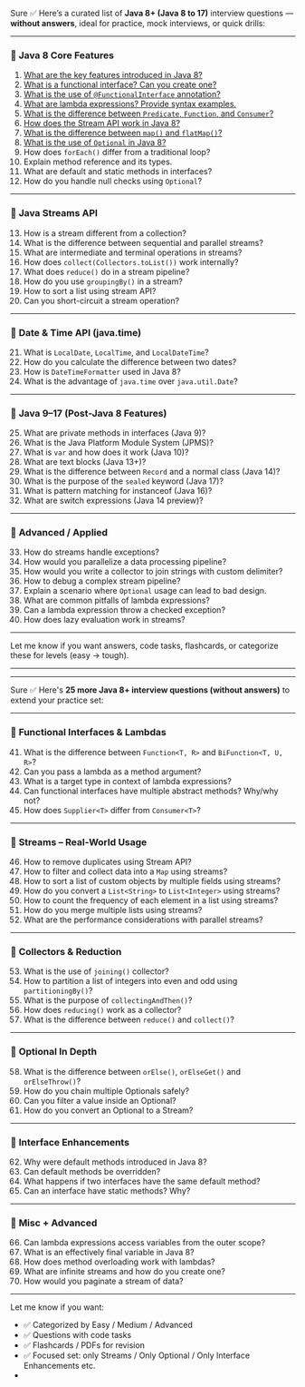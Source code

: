 Sure ✅ Here’s a curated list of **Java 8+ (Java 8 to 17)** interview questions — **without answers**, ideal for practice, mock interviews, or quick drills:

---

### 🔹 **Java 8 Core Features**

1. [What are the key features introduced in Java 8?](../java-8/001.md)
2. [What is a functional interface? Can you create one?](../java-8/002.md)
3. [What is the use of `@FunctionalInterface` annotation?](../java-8/002.md)
4. [What are lambda expressions? Provide syntax examples.](../java-8/003.md)
5. [What is the difference between `Predicate`, `Function`, and `Consumer`?](../java-8/004.md)
6. [How does the Stream API work in Java 8?](../java-8/005.md)
7. [What is the difference between `map()` and `flatMap()`?](../java-8/006.md)
8. [What is the use of `Optional` in Java 8?](../java-8/007.md)
9. How does `forEach()` differ from a traditional loop?
10. Explain method reference and its types.
11. What are default and static methods in interfaces?
12. How do you handle null checks using `Optional`?

---

### 🔹 **Java Streams API**

13. How is a stream different from a collection?
14. What is the difference between sequential and parallel streams?
15. What are intermediate and terminal operations in streams?
16. How does `collect(Collectors.toList())` work internally?
17. What does `reduce()` do in a stream pipeline?
18. How do you use `groupingBy()` in a stream?
19. How to sort a list using stream API?
20. Can you short-circuit a stream operation?

---

### 🔹 **Date & Time API (java.time)**

21. What is `LocalDate`, `LocalTime`, and `LocalDateTime`?
22. How do you calculate the difference between two dates?
23. How is `DateTimeFormatter` used in Java 8?
24. What is the advantage of `java.time` over `java.util.Date`?

---

### 🔹 **Java 9–17 (Post-Java 8 Features)**

25. What are private methods in interfaces (Java 9)?
26. What is the Java Platform Module System (JPMS)?
27. What is `var` and how does it work (Java 10)?
28. What are text blocks (Java 13+)?
29. What is the difference between `Record` and a normal class (Java 14)?
30. What is the purpose of the `sealed` keyword (Java 17)?
31. What is pattern matching for instanceof (Java 16)?
32. What are switch expressions (Java 14 preview)?

---

### 🔹 **Advanced / Applied**

33. How do streams handle exceptions?
34. How would you parallelize a data processing pipeline?
35. How would you write a collector to join strings with custom delimiter?
36. How to debug a complex stream pipeline?
37. Explain a scenario where `Optional` usage can lead to bad design.
38. What are common pitfalls of lambda expressions?
39. Can a lambda expression throw a checked exception?
40. How does lazy evaluation work in streams?

---

Let me know if you want answers, code tasks, flashcards, or categorize these for levels (easy → tough).


---
---

Sure ✅ Here's **25 more Java 8+ interview questions (without answers)** to extend your practice set:

---

### 🔹 **Functional Interfaces & Lambdas**

41. What is the difference between `Function<T, R>` and `BiFunction<T, U, R>`?
42. Can you pass a lambda as a method argument?
43. What is a target type in context of lambda expressions?
44. Can functional interfaces have multiple abstract methods? Why/why not?
45. How does `Supplier<T>` differ from `Consumer<T>`?

---

### 🔹 **Streams – Real-World Usage**

46. How to remove duplicates using Stream API?
47. How to filter and collect data into a `Map` using streams?
48. How to sort a list of custom objects by multiple fields using streams?
49. How do you convert a `List<String>` to `List<Integer>` using streams?
50. How to count the frequency of each element in a list using streams?
51. How do you merge multiple lists using streams?
52. What are the performance considerations with parallel streams?

---

### 🔹 **Collectors & Reduction**

53. What is the use of `joining()` collector?
54. How to partition a list of integers into even and odd using `partitioningBy()`?
55. What is the purpose of `collectingAndThen()`?
56. How does `reducing()` work as a collector?
57. What is the difference between `reduce()` and `collect()`?

---

### 🔹 **Optional In Depth**

58. What is the difference between `orElse()`, `orElseGet()` and `orElseThrow()`?
59. How do you chain multiple Optionals safely?
60. Can you filter a value inside an Optional?
61. How do you convert an Optional to a Stream?

---

### 🔹 **Interface Enhancements**

62. Why were default methods introduced in Java 8?
63. Can default methods be overridden?
64. What happens if two interfaces have the same default method?
65. Can an interface have static methods? Why?

---

### 🔹 **Misc + Advanced**

66. Can lambda expressions access variables from the outer scope?
67. What is an effectively final variable in Java 8?
68. How does method overloading work with lambdas?
69. What are infinite streams and how do you create one?
70. How would you paginate a stream of data?

---

Let me know if you want:

* ✅ Categorized by Easy / Medium / Advanced
* ✅ Questions with code tasks
* ✅ Flashcards / PDFs for revision
* ✅ Focused set: only Streams / Only Optional / Only Interface Enhancements etc.
* 
